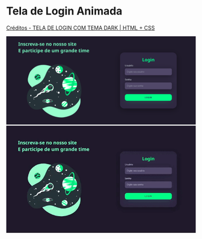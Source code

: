 # Tela de Login Animada
[Créditos - TELA DE LOGIN COM TEMA DARK | HTML + CSS](https://www.youtube.com/watch?v=69-WfrVBli8&ab_channel=Markzuel)

<div>
  <a href="https://github.com/Carlosedu2001/teladelogin/blob/main/print-do-projeto.png" target="_blank"><img src="https://github.com/Carlosedu2001/teladelogin/blob/main/print-do-projeto.png" target="_blank"></a>
  <a href="https://github.com/Carlosedu2001/teladelogin/blob/main/site-dark.gif" target="_blank"><img src="https://github.com/Carlosedu2001/teladelogin/blob/main/site-dark.gif" target="_blank"></a>
</div>
